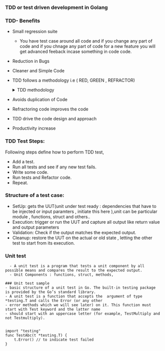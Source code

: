 ### TDD or test driven development in Golang

### TDD- Benefits 
 - Small regression suite
     - You have test case around all code and if you change any part of 
       code and if you chnage any part of code for a new feature you will 
       get advanced feeback incase something in code code.

 - Reduction in Bugs
 - Cleaner and Simple Code
 - TDD follows a methodology i.e ( RED, GREEN , REFRACTOR)     
     <details>
     <summary>TDD methodology</summary>

    | methodology          | Desc                                                       |
    | -------------------- | ---------------------------------------------------------- |
    | `RED`                | Write a test case that gives error.                        |
    | `GREEN`              | Do changes to code to make the test case pass.             |
    | `REFRACTOR`          | If need some Refractoring do it here.                      |
     </details>
 - Avoids duplication of Code
 - Refractoring code improves the code
 - TDD drive the code design and approach
 - Productivity increase


### TDD Test Steps: 
Following steps define how to perform TDD test,

 - Add a test.
 - Run all tests and see if any new test fails.
 - Write some code.
 - Run tests and Refactor code.
 - Repeat.

### Structure of a test case:
 - SetUp: gets the UUT(unit under test ready : dependencies that have to be injected or input paramters , initiate this here ),unit can be particular module , functions, struct and others..
 - Execution: trigger or run the UUT and capture all output like return value and output parameters
 - Validation: Check if the output matches the expected output.
 - Cleanup: restore the UUT on the actual or old state , letting the other test to start from its execution.


### Unit test 
      - A unit test is a program that tests a unit component by all possible means and compares the result to the expected output.
      - Unit Components : functions, struct, methods,

```unit test sample
### Unit test sample
- basic structure of a unit test in Go. The built-in testing package is provided by the Go’s standard library.
- A unit test is a function that accepts the  argument of type *testing.T and calls the Error (or any other 
- error methods which we will see later) on it. This function must start with Test keyword and the latter name 
- should start with an uppercase letter (for example, TestMultiply and not Testmultiply).


import "testing"
func TestAbc(t *testing.T) {
    t.Error() // to indicate test failed
}

```      
